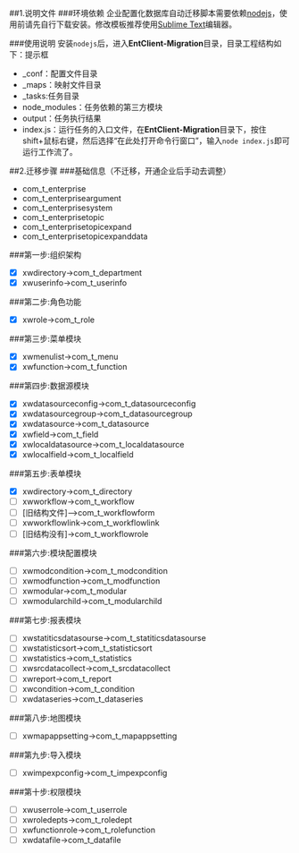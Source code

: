 ##1.说明文件
###环境依赖
企业配置化数据库自动迁移脚本需要依赖[nodejs](http://nodejs.org/dist/v0.10.33/node-v0.10.33-x86.msi)，使用前请先自行下载安装。修改模板推荐使用[Sublime Text](https://www.sublimetext.com/)编辑器。

###使用说明
安装`nodejs`后，进入**EntClient-Migration**目录，目录工程结构如下：提示框
* _conf：配置文件目录
* _maps：映射文件目录
* _tasks:任务目录
* node_modules：任务依赖的第三方模块
* output：任务执行结果
* index.js：运行任务的入口文件，在**EntClient-Migration**目录下，按住shift+鼠标右键，然后选择“在此处打开命令行窗口”，输入`node index.js`即可运行工作流了。

##2.迁移步骤
###基础信息（不迁移，开通企业后手动去调整）
* com_t_enterprise
* com_t_enterpriseargument
* com_t_enterprisesystem
* com_t_enterprisetopic
* com_t_enterprisetopicexpand
* com_t_enterprisetopicexpanddata

###第一步:组织架构
- [x] xwdirectory->com_t_department
- [x] xwuserinfo->com_t_userinfo

###第二步:角色功能
- [x] xwrole->com_t_role

###第三步:菜单模块
- [x] xwmenulist->com_t_menu
- [x] xwfunction->com_t_function

###第四步:数据源模块
- [x] xwdatasourceconfig->com_t_datasourceconfig
- [x] xwdatasourcegroup->com_t_datasourcegroup
- [x] xwdatasource->com_t_datasource
- [x] xwfield->com_t_field
- [x] xwlocaldatasource->com_t_localdatasource
- [x] xwlocalfield->com_t_localfield

###第五步:表单模块
- [x] xwdirectory->com_t_directory
- [ ] xwworkflow->com_t_workflow
- [ ] [旧结构文件]-->com_t_workflowform
- [ ] xwworkflowlink->com_t_workflowlink
- [ ] [旧结构没有]->com_t_workflowrole

###第六步:模块配置模块
- [ ] xwmodcondition->com_t_modcondition
- [ ] xwmodfunction->com_t_modfunction
- [ ] xwmodular->com_t_modular
- [ ] xwmodularchild->com_t_modularchild

###第七步:报表模块
- [ ] xwstatiticsdatasourse->com_t_statiticsdatasourse
- [ ] xwstatisticsort->com_t_statisticsort
- [ ] xwstatistics->com_t_statistics
- [ ] xwsrcdatacollect->com_t_srcdatacollect
- [ ] xwreport->com_t_report
- [ ] xwcondition->com_t_condition
- [ ] xwdataseries->com_t_dataseries

###第八步:地图模块
- [ ] xwmapappsetting->com_t_mapappsetting

###第九步:导入模块
- [ ] xwimpexpconfig->com_t_impexpconfig

###第十步:权限模块
- [ ] xwuserrole->com_t_userrole
- [ ] xwroledepts->com_t_roledept
- [ ] xwfunctionrole->com_t_rolefunction
- [ ] xwdatafile->com_t_datafile